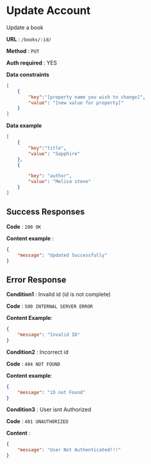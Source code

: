 # Update Account

Update a book

**URL** : `/books/:id/`

**Method** : `PUT`

**Auth required** : YES

**Data constraints**

```json
[
	{
		"key":"[property name you wish to change]",
		"value": "[new value for property]"
	}
]
```

**Data example**

```json
[
	{
		"key":"title",
		"value": "Sapphire"
	},
	{

		"key": "author",
		"value": "Melisa stone"
	}
]
```

## Success Responses

**Code** : `200 OK`

**Content example** : 

```json
{
    "message": "Updated Successfully"
}
```

## Error Response

**Condition1** : Invalid id (id is not complete)

**Code** : `500 INTERNAL SERVER ERROR`

**Content Example**:

```json
{
    "message": "Invalid ID"
}
```

**Condition2** : Incorrect id

**Code** : `404 NOT FOUND`

**Content example**:

```json
{
    "message": "iD not Found"
}
```

**Condition3** : User isnt Authorized

**Code** : `401 UNAUTHORIZED`

**Content** : 
```json
{
    "message": "User Not Authenticated!!!"
}
```